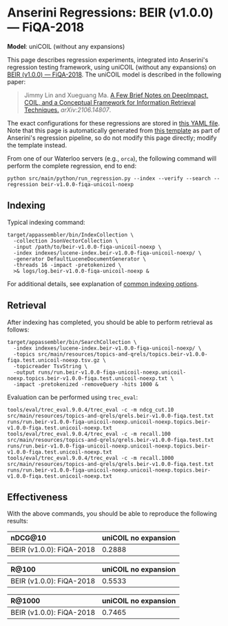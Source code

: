 # Anserini Regressions: BEIR (v1.0.0) &mdash; FiQA-2018

**Model**: uniCOIL (without any expansions)

This page describes regression experiments, integrated into Anserini's regression testing framework, using uniCOIL (without any expansions) on [BEIR (v1.0.0) &mdash; FiQA-2018](http://beir.ai/).
The uniCOIL model is described in the following paper:

> Jimmy Lin and Xueguang Ma. [A Few Brief Notes on DeepImpact, COIL, and a Conceptual Framework for Information Retrieval Techniques.](https://arxiv.org/abs/2106.14807) _arXiv:2106.14807_.

The exact configurations for these regressions are stored in [this YAML file](../src/main/resources/regression/beir-v1.0.0-fiqa-unicoil-noexp.yaml).
Note that this page is automatically generated from [this template](../src/main/resources/docgen/templates/beir-v1.0.0-fiqa-unicoil-noexp.template) as part of Anserini's regression pipeline, so do not modify this page directly; modify the template instead.

From one of our Waterloo servers (e.g., `orca`), the following command will perform the complete regression, end to end:

```
python src/main/python/run_regression.py --index --verify --search --regression beir-v1.0.0-fiqa-unicoil-noexp
```

## Indexing

Typical indexing command:

```
target/appassembler/bin/IndexCollection \
  -collection JsonVectorCollection \
  -input /path/to/beir-v1.0.0-fiqa-unicoil-noexp \
  -index indexes/lucene-index.beir-v1.0.0-fiqa-unicoil-noexp/ \
  -generator DefaultLuceneDocumentGenerator \
  -threads 16 -impact -pretokenized \
  >& logs/log.beir-v1.0.0-fiqa-unicoil-noexp &
```

For additional details, see explanation of [common indexing options](common-indexing-options.md).

## Retrieval

After indexing has completed, you should be able to perform retrieval as follows:

```
target/appassembler/bin/SearchCollection \
  -index indexes/lucene-index.beir-v1.0.0-fiqa-unicoil-noexp/ \
  -topics src/main/resources/topics-and-qrels/topics.beir-v1.0.0-fiqa.test.unicoil-noexp.tsv.gz \
  -topicreader TsvString \
  -output runs/run.beir-v1.0.0-fiqa-unicoil-noexp.unicoil-noexp.topics.beir-v1.0.0-fiqa.test.unicoil-noexp.txt \
  -impact -pretokenized -removeQuery -hits 1000 &
```

Evaluation can be performed using `trec_eval`:

```
tools/eval/trec_eval.9.0.4/trec_eval -c -m ndcg_cut.10 src/main/resources/topics-and-qrels/qrels.beir-v1.0.0-fiqa.test.txt runs/run.beir-v1.0.0-fiqa-unicoil-noexp.unicoil-noexp.topics.beir-v1.0.0-fiqa.test.unicoil-noexp.txt
tools/eval/trec_eval.9.0.4/trec_eval -c -m recall.100 src/main/resources/topics-and-qrels/qrels.beir-v1.0.0-fiqa.test.txt runs/run.beir-v1.0.0-fiqa-unicoil-noexp.unicoil-noexp.topics.beir-v1.0.0-fiqa.test.unicoil-noexp.txt
tools/eval/trec_eval.9.0.4/trec_eval -c -m recall.1000 src/main/resources/topics-and-qrels/qrels.beir-v1.0.0-fiqa.test.txt runs/run.beir-v1.0.0-fiqa-unicoil-noexp.unicoil-noexp.topics.beir-v1.0.0-fiqa.test.unicoil-noexp.txt
```

## Effectiveness

With the above commands, you should be able to reproduce the following results:

| nDCG@10                                                                                                      | uniCOIL no expansion|
|:-------------------------------------------------------------------------------------------------------------|-----------|
| BEIR (v1.0.0): FiQA-2018                                                                                     | 0.2888    |


| R@100                                                                                                        | uniCOIL no expansion|
|:-------------------------------------------------------------------------------------------------------------|-----------|
| BEIR (v1.0.0): FiQA-2018                                                                                     | 0.5533    |


| R@1000                                                                                                       | uniCOIL no expansion|
|:-------------------------------------------------------------------------------------------------------------|-----------|
| BEIR (v1.0.0): FiQA-2018                                                                                     | 0.7465    |
